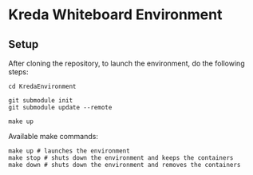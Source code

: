 # Kreda Whiteboard Environment

## Setup

After cloning the repository, to launch the environment, do the following steps:

```
cd KredaEnvironment

git submodule init
git submodule update --remote

make up
```

Available make commands:

```
make up # launches the environment
make stop # shuts down the environment and keeps the containers
make down # shuts down the environment and removes the containers
```
